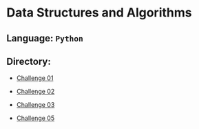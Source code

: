 # Data Structures and Algorithms

## Language: `Python`

## Directory:

- [Challenge 01](./code_challenges/reverse_linked_list.py)

- [Challenge 02](../python/array_shift/README.md)

- [Challenge 03](../python/array-binary-search/README.md)

- [Challenge 05](../python/linked_list/README.md)

